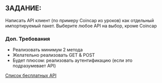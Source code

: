 ## ЗАДАНИЕ:

Написать API клиент (по примеру Coincap из уроков) как отдельный импортируемый пакет.
Выберите любое API на выбор, кроме Coincap

### Доп. Требования
* Реализовать минимум 2 метода
* Желательно реализовать GET & POST
* Будет плюсом: реализовать аутентификацию (если это подразумевает API)

[Список бесплатных API](https://github.com/public-apis/public-apis)